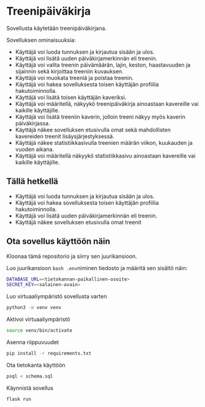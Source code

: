 # Treenipäiväkirja

Sovellusta käytetään treenipäiväkirjana.

Sovelluksen ominaisuuksia:

- Käyttäjä voi luoda tunnuksen ja kirjautua sisään ja ulos.
- Käyttäjä voi lisätä uuden päiväkirjamerkinnän eli treenin.
- Käyttäjä voi valita treenin päivämäärän, lajin, keston, haastavuuden ja sijainnin sekä kirjoittaa treeniin kuvauksen.
- Käyttäjä voi muokata treeniä ja poistaa treenin.
- Käyttäjä voi hakea sovelluksesta toisen käyttäjän profiilia hakutoiminnolla.
- Käyttäjä voi lisätä toisen käyttäjän kaveriksi.
- Käyttäjä voi määritellä, näkyykö treenipäiväkirja ainoastaan kavereille vai kaikille käyttäjille.
- Käyttäjä voi lisätä treeniin kaverin, jolloin treeni näkyy myös kaverin päiväkirjassa.
- Käyttäjä näkee sovelluksen etusivulla omat sekä mahdollisten kavereiden treenit lisäysjärjestyksessä.
- Käyttäjä näkee statistiikkasivulla treenien määrän viikon, kuukauden ja vuoden aikana.
- Käyttäjä voi määritellä näkyykö statistiikkasivu ainoastaan kavereille vai kaikille käyttäjille.

## Tällä hetkellä

- Käyttäjä voi luoda tunnuksen ja kirjautua sisään ja ulos.
- Käyttäjä voi hakea sovelluksesta toisen käyttäjän profiilia hakutoiminnolla.
- Käyttäjä voi lisätä uuden päiväkirjamerkinnän eli treenin.
- Käyttäjä näkee sovelluksen etusivulla omat treenit

## Ota sovellus käyttöön näin

Kloonaa tämä repositorio ja siirry sen juurikansioon.

Luo juurikansioon ```bash .env```niminen tiedosto ja määritä sen sisältö näin:
```bash
DATABASE_URL=<tietokannan-paikallinen-osoite>
SECRET_KEY=<salainen-avain>
```
Luo virtuaaliympäristö sovellusta varten
```bash
python3 -m venv venv
```
Aktivoi virtuaaliympäristö
```bash
source venv/bin/activate
```
Asenna riippuvuudet
```bash
pip install -r requirements.txt
```
Ota tietokanta käyttöön
```bash
psql < schema.sql
```
Käynnistä sovellus
```bash
flask run
```





